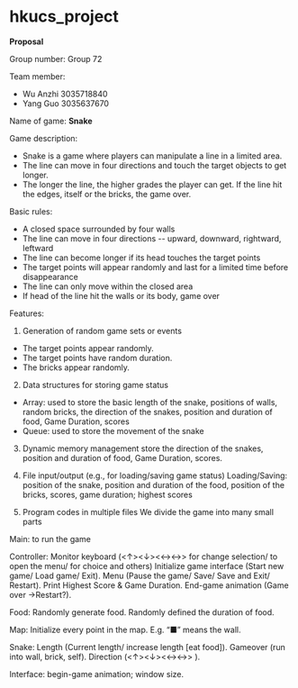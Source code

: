 # hkucs_project
**Proposal**

Group number: Group 72
 
Team member: 
* Wu Anzhi 3035718840
* Yang Guo 3035637670

Name of game: **Snake**
 
Game description:
* Snake is a game where players can manipulate a line in a limited area. 
* The line can move in four directions and touch the target objects to get longer. 
* The longer the line, the higher grades the player can get. If the line hit the edges, itself or the bricks, the game over.
 
Basic rules:
* A closed space surrounded by four walls
* The line can move in four directions -- upward, downward, rightward, leftward
* The line can become longer if its head touches the target points
* The target points will appear randomly and last for a limited time before disappearance
* The line can only move within the closed area
* If head of the line hit the walls or its body, game over
 
Features:
1. Generation of random game sets or events
* The target points appear randomly.
* The target points have random duration.
* The bricks appear randomly.

2. Data structures for storing game status
* Array: used to store the basic length of the snake, positions of walls, random bricks, the direction of the snakes, position and duration of food, Game Duration, scores
* Queue: used to store the movement of the snake
 
3. Dynamic memory management
store the direction of the snakes, position and duration of food, Game Duration, scores.

4. File input/output (e.g., for loading/saving game status)
Loading/Saving: position of the snake, position and duration of the food, position of the bricks, scores, game duration; highest scores
 
5. Program codes in multiple files
We divide the game into many small parts

Main: to run the game
 
Controller: Monitor keyboard (<↑><↓><←><→> for change selection/ <ESC> to open the menu/ <Enter> for choice and others)
Initialize game interface (Start new game/ Load game/ Exit).
Menu (Pause the game/ Save/ Save and Exit/ Restart).
Print Highest Score & Game Duration.
End-game animation (Game over →Restart?).
 
Food: Randomly generate food. Randomly defined the duration of food.
 
Map: Initialize every point in the map. E.g. “■” means the wall.
 
Snake: Length (Current length/ increase length [eat food]).
Gameover (run into wall, brick, self).
Direction (<↑><↓><←><→> ).
 
Interface: begin-game animation; window size.
